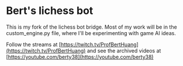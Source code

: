 # Bert's lichess bot

This is my fork of the lichess bot bridge. Most of my work will be in the
custom_engine.py file, where I'll be experimenting with game AI ideas.

Follow the streams at [https://twitch.tv/ProfBertHuang](https://twitch.tv/ProfBertHuang) and see the
archived videos at [https://youtube.com/berty38](https://youtube.com/berty38)
